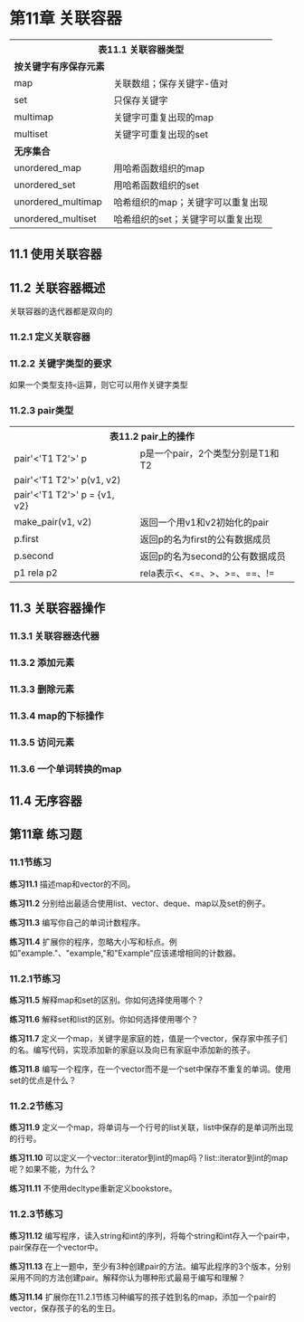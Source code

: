 # 第11章 关联容器
<table>
    <tr>
        <th colspan="2">表11.1 关联容器类型</th>
    </tr>
    <tr>
        <td><b>按关键字有序保存元素</b></td>
    </tr>
    <tr>
        <td>map</td> <td>关联数组；保存关键字-值对</td>
    </tr>
    <tr>
        <td>set</td> <td>只保存关键字</td>
    </tr>
    <tr>
        <td>multimap</td> <td>关键字可重复出现的map</td>
    </tr>
    <tr>
        <td>multiset</td> <td>关键字可重复出现的set</td>
    </tr>
    <tr>
        <td><b>无序集合</b></td>
    </tr>
    <tr>
        <td>unordered_map</td> <td>用哈希函数组织的map</td>
    </tr>
    <tr>
        <td>unordered_set</td> <td>用哈希函数组织的set</td>
    </tr>
    <tr>
        <td>unordered_multimap</td> <td>哈希组织的map；关键字可以重复出现</td>
    </tr>
    <tr>
        <td>unordered_multiset</td> <td>哈希组织的set；关键字可以重复出现</td>
    </tr>
</table>

## 11.1 使用关联容器

## 11.2 关联容器概述
关联容器的迭代器都是双向的
### 11.2.1 定义关联容器
### 11.2.2 关键字类型的要求
如果一个类型支持`<`运算，则它可以用作关键字类型
### 11.2.3 pair类型
<table>
    <tr>
        <th colspan="2">表11.2 pair上的操作</th>
    </tr>
    <tr>
        <td>pair'<'T1 T2'>' p</td> <td>p是一个pair，2个类型分别是T1和T2</td>
    </tr>
    <tr>
        <td>pair'<'T1 T2'>' p(v1, v2)</td> <td></td>
    </tr>
    <tr>
        <td>pair'<'T1 T2'>' p = {v1, v2}</td> <td></td>
    </tr>
    <tr>
        <td>make_pair(v1, v2)</td> <td>返回一个用v1和v2初始化的pair</td>
    </tr>
    <tr>
        <td>p.first</td> <td>返回p的名为first的公有数据成员</td>
    </tr>
    <tr>
        <td>p.second</td> <td>返回p的名为second的公有数据成员</td>
    </tr>
    <tr>
        <td>p1 rela p2</td> <td>rela表示<、<=、>、>=、==、!=</td>
    </tr>
</table>

## 11.3 关联容器操作
### 11.3.1 关联容器迭代器
### 11.3.2 添加元素
### 11.3.3 删除元素
### 11.3.4 map的下标操作
### 11.3.5 访问元素
### 11.3.6 一个单词转换的map

## 11.4 无序容器



## 第11章 练习题
### 11.1节练习
<b>练习11.1</b> 描述map和vector的不同。

<b>练习11.2</b> 分别给出最适合使用list、vector、deque、map以及set的例子。

<b>练习11.3</b> 编写你自己的单词计数程序。

<b>练习11.4</b> 扩展你的程序，忽略大小写和标点。例如"example."、"example,"和"Example"应该递增相同的计数器。

### 11.2.1节练习
<b>练习11.5</b> 解释map和set的区别。你如何选择使用哪个？

<b>练习11.6</b> 解释set和list的区别。你如何选择使用哪个？

<b>练习11.7</b> 定义一个map，关键字是家庭的姓，值是一个vector，保存家中孩子们的名。编写代码，实现添加新的家庭以及向已有家庭中添加新的孩子。

<b>练习11.8</b> 编写一个程序，在一个vector而不是一个set中保存不重复的单词。使用set的优点是什么？

### 11.2.2节练习
<b>练习11.9</b> 定义一个map，将单词与一个行号的list关联，list中保存的是单词所出现的行号。

<b>练习11.10</b> 可以定义一个vector<int>::iterator到int的map吗？list<int>::iterator到int的map呢？如果不能，为什么？

<b>练习11.11</b> 不使用decltype重新定义bookstore。

### 11.2.3节练习
<b>练习11.12</b> 编写程序，读入string和int的序列，将每个string和int存入一个pair中，pair保存在一个vector中。

<b>练习11.13</b> 在上一题中，至少有3种创建pair的方法。编写此程序的3个版本，分别采用不同的方法创建pair。解释你认为哪种形式最易于编写和理解？

<b>练习11.14</b> 扩展你在11.2.1节练习种编写的孩子姓到名的map，添加一个pair的vector，保存孩子的名的生日。

















